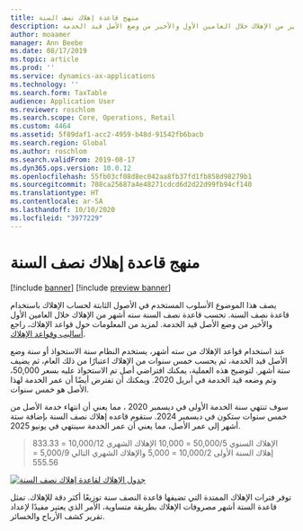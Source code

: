 ```yaml
---
title: منهج قاعدة إهلاك نصف السنة
description: يصف هذا الموضوع الأسلوب الذي تستخدمه الأصول الثابتة لحساب الإهلاك باستخدام قاعدة نصف السنة، والذي يحسب سته أشهر من الإهلاك خلال العامين الأول والأخير من وضع الأصل قيد الخدمة.
author: moaamer
manager: Ann Beebe
ms.date: 08/17/2019
ms.topic: article
ms.prod: ''
ms.service: dynamics-ax-applications
ms.technology: ''
ms.search.form: TaxTable
audience: Application User
ms.reviewer: roschlom
ms.search.scope: Core, Operations, Retail
ms.custom: 4464
ms.assetid: 5f89daf1-acc2-4959-b48d-91542fb6bacb
ms.search.region: Global
ms.author: roschlom
ms.search.validFrom: 2019-08-17
ms.dyn365.ops.version: 10.0.12
ms.openlocfilehash: 55fb03cf08d8ec042aa8fb37fd1fb858d98279b1
ms.sourcegitcommit: 708ca25687a4e48271cdcd6d2d22d99fb94cf140
ms.translationtype: HT
ms.contentlocale: ar-SA
ms.lasthandoff: 10/10/2020
ms.locfileid: "3977229"
---
```

# <a name="half-year-depreciation-convention-methodology"></a>منهج قاعدة إهلاك نصف السنة

[!include [banner](../includes/banner.md)]
[!include [preview banner](../includes/preview-banner.md)]

يصف هذا الموضوع الأسلوب المستخدم في الأصول الثابتة لحساب الإهلاك باستخدام قاعدة نصف السنة. تحسب قاعدة نصف السنة سته أشهر من الإهلاك خلال العامين الأول والأخير من وضع الأصل قيد الخدمة.‬ لمزيد من المعلومات حول قواعد الإهلاك، راجع [أساليب وقواعد الإهلاك](Fixed-asset-depreciation-conventions.md). 

عند استخدام قواعد الإهلاك من سته أشهر، يستخدم النظام سنة الاستحواذ أو سنة وضع الأصل قيد الخدمة، ثم يحسب خمس سنوات من الإهلاك اعتبارًا من ذلك العام، ثم يضيف ستة أشهر. لتوضيح هذه العملية، يمكنك افتراضي أصل تم الاستحواذ عليه بسعر 50,000، وتم وضعه قيد الخدمة في أبريل 2020. ويمكنك أن تفترض أيضًا أن عمر الخدمة لهذا الأصل هو خمس سنوات.

سوف تنتهي سنة الخدمة الأولى في ديسمبر 2020 ، مما يعني أن انتهاء خدمة الأصل من خمس سنوات ستكون في ديسمبر 2024. ستقوم قاعده إهلاك نصف السنة بإضافة ستة أشهر إلى عمر الأصل، مما يعني أن عمر الخدمة سينتهي في يونيو 2025. 

> الإهلاك السنوي 50,000/5 = 10,000 الإهلاك الشهري 10,000/12 = 833.33 <br>
> إهلاك السنة الأولى 10,000/2 = 5,000 والإهلاك الشهري التالي 5,000/9 = 555.56

   [![جدول الإهلاك لقاعدة إهلاك نصف السنة](./media/half-yr-dprectn-cnvntn.png)](./media/half-yr-dprectn-cnvntn.png)

توفر فترات الإهلاك الممتدة التي تضيفها قاعدة النصف سنة توزيعًا أكثر دقة للإهلاك. تمثل قاعدة الستة أشهر مصروفات الإهلاك بطريقة متساوية، الأمر الذي يعتبر مفيدًا لإعداد تقرير كشف الأرباح والخسائر.
